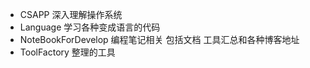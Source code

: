 * CSAPP		深入理解操作系统
* Language	学习各种变成语言的代码
* NoteBookForDevelop 编程笔记相关 包括文档 工具汇总和各种博客地址
* ToolFactory	整理的工具
